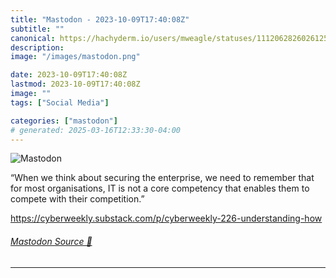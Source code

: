 ```yaml
---
title: "Mastodon - 2023-10-09T17:40:08Z"
subtitle: ""
canonical: https://hachyderm.io/users/mweagle/statuses/111206282602612561
description:
image: "/images/mastodon.png"

date: 2023-10-09T17:40:08Z
lastmod: 2023-10-09T17:40:08Z
image: ""
tags: ["Social Media"]

categories: ["mastodon"]
# generated: 2025-03-16T12:33:30-04:00
---
```

![Mastodon](/images/mastodon.png)

<p>“When we think about securing the enterprise, we need to remember that for most organisations, IT is not a core competency that enables them to compete with their competition.”</p><p><a href="https://cyberweekly.substack.com/p/cyberweekly-226-understanding-how" target="_blank" rel="nofollow noopener noreferrer" translate="no"><span class="invisible">https://</span><span class="ellipsis">cyberweekly.substack.com/p/cyb</span><span class="invisible">erweekly-226-understanding-how</span></a></p>


###### [Mastodon Source 🐘](https://hachyderm.io/@mweagle/111206282602612561)

___
